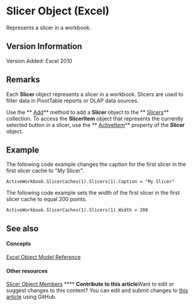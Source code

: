 
# Slicer Object (Excel)

Represents a slicer in a workbook.


## Version Information

Version Added: Excel 2010 


## Remarks

Each  **Slicer** object represents a slicer in a workbook. Slicers are used to filter data in PivotTable reports or OLAP data sources.

Use the  ** [Add](f2632dee-e8fb-440c-cad8-2dd2f7e37739.md)** method to add a **Slicer** object to the ** [Slicers](12b67ff5-cf66-35d1-2c72-9aa2f4a396a0.md)** collection. To access the **SlicerItem** object that represents the currently selected button in a slicer, use the ** [ActiveItem](ecf95cb2-fb1e-97fc-46a1-2ddcf784a089.md)** property of the **Slicer** object.


## Example

The following code example changes the caption for the first slicer in the first slicer cache to "My Slicer".


```
ActiveWorkbook.SlicerCaches(1).Slicers(1).Caption = "My Slicer"
```

The following code example sets the width of the first slicer in the first slicer cache to equal 200 points.




```
ActiveWorkbook.SlicerCaches(1).Slicers(1).Width = 200
```


## See also


#### Concepts


 [Excel Object Model Reference](11ea8598-8a20-92d5-f98b-0da04263bf2c.md)
#### Other resources


 [Slicer Object Members](09f1983a-5f7a-1707-c979-c5c27143ad73.md)
****   **Contribute to this article**Want to edit or suggest changes to this content? You can edit and submit changes to  [this article](https://github.com/jhershey00/VBA_Excel_Test/OpenXMLCon/articles/577be0f6-4eda-0093-8899-097f3c900383.md) using GitHub.

